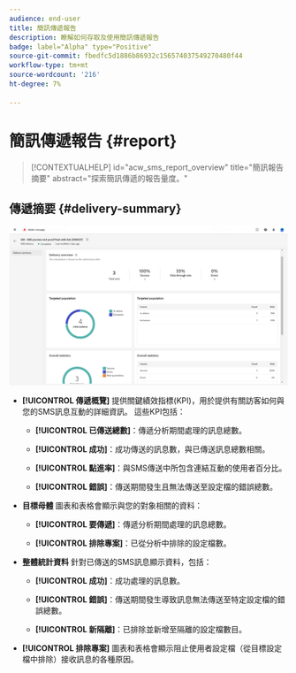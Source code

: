 ```yaml
---
audience: end-user
title: 簡訊傳遞報告
description: 瞭解如何存取及使用簡訊傳遞報告
badge: label="Alpha" type="Positive"
source-git-commit: fbedfc5d1886b86932c156574037549270480f44
workflow-type: tm+mt
source-wordcount: '216'
ht-degree: 7%

---
```


# 簡訊傳遞報告 {#report}

>[!CONTEXTUALHELP]
>id="acw_sms_report_overview"
>title="簡訊報告摘要"
>abstract="探索簡訊傳遞的報告量度。"

## 傳遞摘要 {#delivery-summary}

![](assets/reporting_sms.png)

* **[!UICONTROL 傳遞概覽]** 提供關鍵績效指標(KPI)，用於提供有關訪客如何與您的SMS訊息互動的詳細資訊。 這些KPI包括：

   * **[!UICONTROL 已傳送總數]**：傳遞分析期間處理的訊息總數。

   * **[!UICONTROL 成功]**：成功傳送的訊息數，與已傳送訊息總數相關。

   * **[!UICONTROL 點進率]**：與SMS傳送中所包含連結互動的使用者百分比。

   * **[!UICONTROL 錯誤]**：傳送期間發生且無法傳送至設定檔的錯誤總數。

* **目標母體** 圖表和表格會顯示與您的對象相關的資料：

   * **[!UICONTROL 要傳遞]**：傳遞分析期間處理的訊息總數。

   * **[!UICONTROL 排除專案]**：已從分析中排除的設定檔數。

* **整體統計資料** 針對已傳送的SMS訊息顯示資料，包括：

   * **[!UICONTROL 成功]**：成功處理的訊息數。

   * **[!UICONTROL 錯誤]**：傳送期間發生導致訊息無法傳送至特定設定檔的錯誤總數。

   * **[!UICONTROL 新隔離]**：已排除並新增至隔離的設定檔數目。

* **[!UICONTROL 排除專案]** 圖表和表格會顯示阻止使用者設定檔（從目標設定檔中排除）接收訊息的各種原因。

